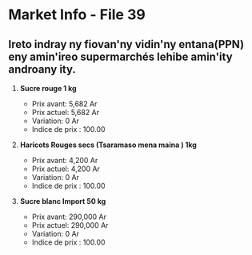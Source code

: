 # Market Info - File 39

## Ireto indray ny fiovan'ny vidin'ny entana(PPN) eny amin'ireo supermarchés lehibe amin'ity androany ity.

1. **Sucre rouge 1 kg**
   - Prix avant: 5,682 Ar
   - Prix actuel: 5,682 Ar
   - Variation: 0 Ar
   - Indice de prix : 100.00

2. **Haricots Rouges secs (Tsaramaso mena maina ) 1kg**
   - Prix avant: 4,200 Ar
   - Prix actuel: 4,200 Ar
   - Variation: 0 Ar
   - Indice de prix : 100.00

3. **Sucre blanc Import 50 kg**
   - Prix avant: 290,000 Ar
   - Prix actuel: 290,000 Ar
   - Variation: 0 Ar
   - Indice de prix : 100.00

